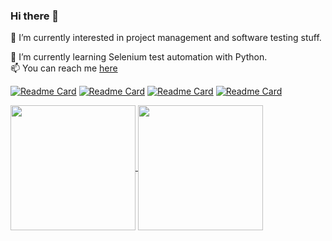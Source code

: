 ### Hi there 👋

🔭 <!-- I’m currently working on <i>Waio</i>, a 2D platformer game made with Unity. <br> --> I’m currently interested in project management and software testing stuff. <br>
 <!-- 🌱 I’m currently learning game development using Unity, Unreal Engine, C# and C++. <br> -->
 🌱 I’m currently learning Selenium test automation with Python. <br>
📫 You can reach me [here](mailto:n.efeyigit@outlook.com)
<!--
**nefeygt/nefeygt** is a ✨ _special_ ✨ repository because its `README.md` (this file) appears on your GitHub profile.

Here are some ideas to get you started:
<a href="mailto=n.efeyigit@outlook.com">here</a>
- 🔭 I’m currently working on ...
- 🌱 I’m currently learning ...
- 👯 I’m looking to collaborate on ...
- 🤔 I’m looking for help with ...
- 💬 Ask me about ...
- 📫 How to reach me: ...
- 😄 Pronouns: ...
- ⚡ Fun fact: ...
[![Readme Card](https://github-readme-stats.vercel.app/api/pin/?username=bariscihanoglu&repo=BOA-Gamejam&theme=tokyonight&show_owner=true)](https://github.com/bariscihanoglu/BOA-Gamejam)
[![Readme Card](https://github-readme-stats.vercel.app/api/pin/?username=nefeygt&repo=Waio&theme=tokyonight&show_owner=true)](https://github.com/nefeygt/Waio)
[![Readme Card](https://github-readme-stats.vercel.app/api/pin/?username=nefeygt&repo=255-Project&theme=tokyonight&show_owner=true)](https://github.com/nefeygt/255-Project)
[![Readme Card](https://github-readme-stats.vercel.app/api/pin/?username=nefeygt&repo=opengl_glut_projects&theme=tokyonight&show_owner=true)](https://github.com/nefeygt/opengl_glut_projects)

![Efe's GitHub stats](https://github-readme-stats.vercel.app/api?username=nefeygt&theme=tokyonight&show_icons=true&rank_icon=percentile&include_all_commits=true)
![Top Langs](https://github-readme-stats.vercel.app/api/top-langs/?username=nefeygt&theme=tokyonight&layout=donut)
-->

[![Readme Card](https://github-readme-stats.vercel.app/api/pin/?username=nefeygt&repo=waio&theme=tokyonight&show_owner=true)](https://github.com/nefeygt/waio)
[![Readme Card](https://github-readme-stats.vercel.app/api/pin/?username=bariscihanoglu&repo=BOA-Gamejam&theme=tokyonight&show_owner=true)](https://github.com/bariscihanoglu/BOA-Gamejam)
[![Readme Card](https://github-readme-stats.vercel.app/api/pin/?username=nefeygt&repo=opengl_glut_games&theme=tokyonight&show_owner=true)](https://github.com/nefeygt/opengl_glut_games)
[![Readme Card](https://github-readme-stats.vercel.app/api/pin/?username=nefeygt&repo=to-do-list-project&theme=tokyonight&show_owner=true)](https://github.com/nefeygt/to-do-list-project)

<a href="https://github.com/anuraghazra/github-readme-stats">
  <img height=200 align="center" src="https://github-readme-stats.vercel.app/api?username=nefeygt&theme=tokyonight&rank_icon=percentile&include_all_commits=true" />
</a>
<a href="https://github.com/anuraghazra/convoychat">
  <img height=200 align="center" src="https://github-readme-stats.vercel.app/api/top-langs?username=nefeygt&theme=tokyonight&layout=compact&langs_count=8&card_width=320" />
</a>
